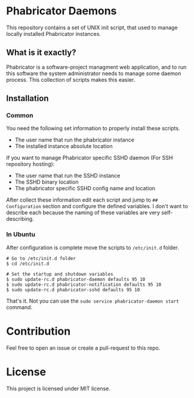# Phabricator Daemons

This repository contains a set of UNIX init script, that used to manage locally installed Phabricator instances.

## What is it exactly?

Phabricator is a software-project managment web application, and to run this software the system administrator needs to manage some
daemon process. This collection of scripts makes this easier.

## Installation

### Common

You need the following set information to properly install these scripts.

 - The user name that run the phabricator instance
 - The installed instance absolute location

If you want to manage Phabricator specific SSHD daemon (For SSH repository hosting):

 - The user name that run the SSHD instance
 - The SSHD binary location
 - The phabricator specific SSHD config name and location

After collect these information edit each script and jump to `## Configuration` section and configure the defined variables. I 
don't want to describe each because the naming of these variables are very self-describing.

### In Ubuntu

After configuration is complete move the scripts to `/etc/init.d` folder.

```shell
# Go to /etc/init.d folder
$ cd /etc/init.d

# Set the startup and shutdown variables
$ sudo update-rc.d phabricator-daemon defaults 95 10
$ sudo update-rc.d phabricator-notification defaults 95 10
$ sudo update-rc.d phabricator-sshd defaults 95 10
```

That's it. Not you can use the `sudo service phabricator-daemon start` command.

# Contribution

Feel free to open an issue or create a pull-request to this repo.

# License

This project is licensed under MIT license.
